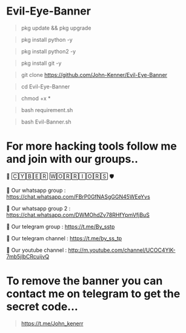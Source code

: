 # Evil-Eye-Banner
>pkg update && pkg upgrade

>pkg install python -y

>pkg install python2 -y

>pkg install git -y

>git clone https://github.com/John-Kenner/Evil-Eye-Banner

>cd Evil-Eye-Banner

>chmod +x *

>bash requirement.sh

>bash Evil-Banner.sh

#  For more hacking tools follow me and join with our groups..

🔰  🄲🅈🄱🄴🅁 🅆🄾🅁🅁🄸🄾🅁🅂  🛡

🔗    Our whatsapp group :     https://chat.whatsapp.com/FBrP0GfNASgGGN45WEeYvs

🔗    Our whatsapp group 2 : https://chat.whatsapp.com/DWMOhdZv78RHfYpmVfjBuS

🔗    Our telegram group : https://t.me/By_sstp

🔗    Our telegram channel : https://t.me/by_ss_tp

🔗    Our youtube channel : http://m.youtube.com/channel/UCOC4YlK-7mb5jIbCRcuijvQ

# To remove the banner you can contact me on telegram to get the secret code...
>  https://t.me/John_kenerr
